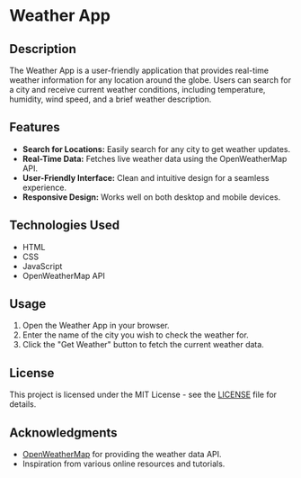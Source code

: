 # Weather App

## Description

The Weather App is a user-friendly application that provides real-time weather information for any location around the globe. Users can search for a city and receive current weather conditions, including temperature, humidity, wind speed, and a brief weather description.

## Features

- **Search for Locations:** Easily search for any city to get weather updates.
- **Real-Time Data:** Fetches live weather data using the OpenWeatherMap API.
- **User-Friendly Interface:** Clean and intuitive design for a seamless experience.
- **Responsive Design:** Works well on both desktop and mobile devices.

## Technologies Used

- HTML
- CSS
- JavaScript
- OpenWeatherMap API

## Usage

1. Open the Weather App in your browser.
2. Enter the name of the city you wish to check the weather for.
3. Click the "Get Weather" button to fetch the current weather data.

## License

This project is licensed under the MIT License - see the [LICENSE](LICENSE) file for details.

## Acknowledgments

- [OpenWeatherMap](https://openweathermap.org) for providing the weather data API.
- Inspiration from various online resources and tutorials.

